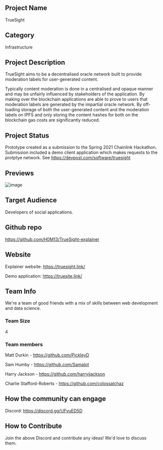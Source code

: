 ## Project Name <!-- Add your project name here with format "Project Name"-->
TrueSight

## Category 
<!--developer tooling, application, wallet, infrastructure, etc-->
Infrastructure

## Project Description
<!--Describe your project in a few sentences. -->
TrueSight aims to be a decentralised oracle network built to provide moderation labels for user-generated content.

Typically content moderation is done in a centralised and opaque manner and may be unfairly influenced by stakeholders of the application.
By making over the blockchain applications are able to prove to users that moderation labels are generated by the impartial oracle network.
By off-loading storage of both the user-generated content and the moderation labels on IPFS and only storing the content hashes for both on the blockchain gas costs are significantly reduced.

## Project Status
<!--brainstorming, fundraising, under development, beta, shipped, etc-->
Prototype created as a submission to the Spring 2021 Chainlink Hackathon. Submission included a demo client application which makes requests to the protptye network. See https://devpost.com/software/truesight

## Previews
<!--Add some screenshots to give a preview of your product-->
![image](https://user-images.githubusercontent.com/6655367/115218823-dc1da600-a0fe-11eb-85ec-705f594f7bd3.png)

## Target Audience
<!--Describe who will be your project's users-->
Developers of social applications.

## Github repo
<!--Attach a link to your GitHub repo if it's OSS-->
https://github.com/H0M13/TrueSight-explainer

## Website
<!--Link your website if available-->

Explainer website:
https://truesight.link/

Demo application:
https://truesite.link/

## Team Info
<!-- Introduce your amazing team - how many team members are working on this project and who are they?-->
We're a team of good friends with a mix of skills between web development and data science.

### Team Size  

4

### Team members  

Matt Durkin - https://github.com/PickleyD

Sam Humby - https://github.com/Samalot 

Harry Jackson - https://github.com/harryjjackson

Charlie Stafford-Roberts - https://github.com/colossalchaz

## How the community can engage
Discord: https://discord.gg/UFvuED5D

## How to Contribute
<!--How can the community contribute to your project?-->
Join the above Discord and contribute any ideas! We'd love to discuss them. 
